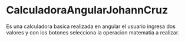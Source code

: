 # CalculadoraAngularJohannCruz
Es una calculadora basica realizada en angular  el usuario ingresa dos valores y con los botones selecciona la operacion matematia a realizar.
